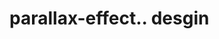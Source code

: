 # parallax-effect.. desgin                                                                                                                                                                                                                                                                                                                                                                                                                                                                                                                                                                                                                               
